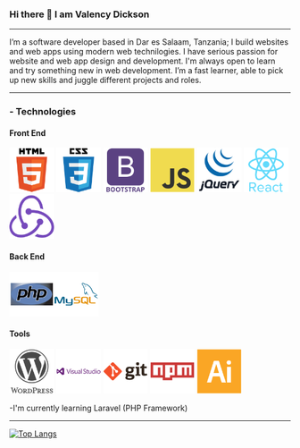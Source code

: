 ### Hi there 👋 I am Valency Dickson

---

I’m a software developer based in Dar es Salaam, Tanzania; I build websites and web apps using modern web technilogies.
I have serious passion for website and web app design and development.
I'm always open to learn and try something new in web development.
I’m a fast learner, able to pick up new skills and juggle different projects and roles.

---

### - Technologies

#### Front End

<img src="https://github.com/devicons/devicon/blob/master/icons/html5/html5-original-wordmark.svg" alt="html logo" width="80" /> <img src="https://github.com/devicons/devicon/blob/master/icons/css3/css3-original-wordmark.svg" alt="css logo" width="80"/> <img src="https://github.com/devicons/devicon/blob/master/icons/bootstrap/bootstrap-plain-wordmark.svg" alt="bootstrap logo" width="80" />  <img src="https://github.com/devicons/devicon/blob/master/icons/javascript/javascript-original.svg" alt="javascript logo" width="80" /> <img src="https://github.com/devicons/devicon/blob/master/icons/jquery/jquery-original-wordmark.svg" alt="jquery logo" width="80" /> <img src="https://github.com/devicons/devicon/blob/master/icons/react/react-original-wordmark.svg" alt="react logo" width="80" /> <img src="https://github.com/devicons/devicon/blob/master/icons/redux/redux-original.svg" alt="redux logo" width="80" /> 

#### Back End
<img src="https://github.com/devicons/devicon/blob/master/icons/php/php-original.svg" alt="php logo" width="80" /><img src="https://github.com/devicons/devicon/blob/master/icons/mysql/mysql-original-wordmark.svg" alt="mysql logo" width="80"/>

#### Tools
<img src="https://github.com/devicons/devicon/blob/master/icons/wordpress/wordpress-plain-wordmark.svg" alt="wordpress logo" width="80"/>  <img src="https://github.com/devicons/devicon/blob/master/icons/visualstudio/visualstudio-plain-wordmark.svg" alt="vstudio logo" width="80"/> <img src="https://github.com/devicons/devicon/blob/master/icons/git/git-original-wordmark.svg" alt="git logo" width="80"/> <img src="https://github.com/devicons/devicon/blob/master/icons/npm/npm-original-wordmark.svg" alt="npm logo" width="80"/>  <img src="https://github.com/devicons/devicon/blob/master/icons/illustrator/illustrator-plain.svg" alt="illustrator logo" width="80"/>

-I'm currently learning Laravel (PHP Framework)

---


[![Top Langs](https://github-readme-stats.vercel.app/api/top-langs/?username=valencydickson&theme=radical)](https://github.com/valencydickson/github-readme-stats)


<!--
**valencydickson/valencydickson** is a ✨ _special_ ✨ repository because its `README.md` (this file) appears on your GitHub profile.

Here are some ideas to get you started:

- 🔭 I’m currently working on ...
- 🌱 I’m currently learning ...
- 👯 I’m looking to collaborate on ...
- 🤔 I’m looking for help with ...
- 💬 Ask me about ...
- 📫 How to reach me: ...
- 😄 Pronouns: ...
- ⚡ Fun fact: ...
-->
